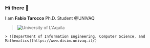 ### Hi there 👋
I am **Fabio Tarocco**
Ph.D. Student @UNIVAQ

  > ![University of L'Aquila](https://www.univaq.it/) 
  
    > ![Department of Information Engineering, Computer Science, and Mathematics](https://www.disim.univaq.it/)

<!--
**FabioTarocco/FabioTarocco** is a ✨ _special_ ✨ repository because its `README.md` (this file) appears on your GitHub profile.

Here are some ideas to get you started:

- 🔭 I’m currently working on ...
- 🌱 I’m currently learning ...
- 👯 I’m looking to collaborate on ...
- 🤔 I’m looking for help with ...
- 💬 Ask me about ...
- 📫 How to reach me: ...
- 😄 Pronouns: ...
- ⚡ Fun fact: ...
-->
